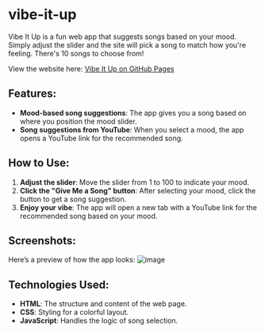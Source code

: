 # vibe-it-up
Vibe It Up is a fun web app that suggests songs based on your mood. Simply adjust the slider and the site will pick a song to match how you're feeling. There's 10 songs to choose from!

View the website here: [Vibe It Up on GitHub Pages](https://your-username.github.io/vibe-it-up/)

## Features:
- **Mood-based song suggestions**: The app gives you a song based on where you position the mood slider.
- **Song suggestions from YouTube**: When you select a mood, the app opens a YouTube link for the recommended song.

## How to Use:
1. **Adjust the slider**: Move the slider from 1 to 100 to indicate your mood.
2. **Click the "Give Me a Song" button**: After selecting your mood, click the button to get a song suggestion.
3. **Enjoy your vibe**: The app will open a new tab with a YouTube link for the recommended song based on your mood.

## Screenshots:
Here’s a preview of how the app looks:
![image](https://github.com/user-attachments/assets/9b83a752-d909-420e-ab3f-7ea679d2628d)

## Technologies Used:
- **HTML**: The structure and content of the web page.
- **CSS**: Styling for a colorful layout.
- **JavaScript**: Handles the logic of song selection.
